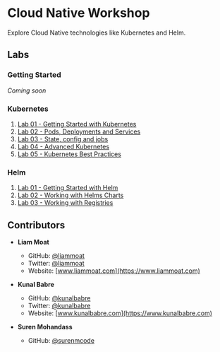 # Cloud Native Workshop
Explore Cloud Native technologies like Kubernetes and Helm.

## Labs

### Getting Started

*Coming soon*

### Kubernetes

1. [Lab 01 - Getting Started with Kubernetes](./Day%2001_Kubernetes/labs/01-getting-started-with-kubernetes.md)
1. [Lab 02 - Pods, Deployments and Services](./Day%2001_Kubernetes/labs/02-pods-deployments-and-services.md)
1. [Lab 03 - State, config and jobs](./Day%2001_Kubernetes/labs/03-state-config-and-jobs.md)
1. [Lab 04 - Advanced Kubernetes](./Day%2001_Kubernetes/labs/04-advanced-kubernetes.md)
1. [Lab 05 - Kubernetes Best Practices](./Day%2001_Kubernetes/labs/05-kubernetes-best-practices.md)

### Helm

1. [Lab 01 - Getting Started with Helm](./Day%2002_Helm/labs/01-getting-started-with-helm.md)
1. [Lab 02 - Working with Helms Charts](./Day%2002_Helm/labs/02-working-with-helms-charts.md)
1. [Lab 03 - Working with Registries](./Day%2002_Helm/labs/03-working-with-registries.md)

## Contributors

* **Liam Moat**

    * GitHub: [@liammoat](https://github.com/liammoat)
    * Twitter: [@liammoat](https://www.twitter.com/liammoat)
    * Website: [www.liammoat.com](https://www.liammoat.com)

* **Kunal Babre**

    * GitHub: [@kunalbabre](https://github.com/kunalbabre)
    * Twitter: [@kunalbabre](https://www.twitter.com/kunalbabre)
    * Website: [www.kunalbabre.com](https://www.kunalbabre.com)

* **Suren Mohandass**

    * GitHub: [@surenmcode](https://github.com/surenmcode)
